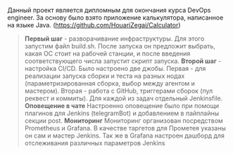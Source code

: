 Данный проект является дипломным для окончания курса DevOps engineer.
За основу было взято приложение калькулятора, написанное на языке Java. (https://github.com/HouariZegai/Calculator)
>    **Первый шаг** - разворачивание инфраструктуры. Для этого запустим файл build.sh. После запуска он предложит выбрать,
какая ОС стоит на рабочей станции, и после введения соответствующего числа запустит скрипт запуска.
>    **Второй шаг** - настройка CI/CD. 
Было настроено две джобы. Первая - для реализации запуска сборки и теста на разных нодах (параметризированная сборка, выбор между агентом и мастером).
Вторая - работа с GitHub, триггерами сборок (пул реквест и коммиты). Для каждой из задач отдельный Jenkinsfile.
>    **Оповещение в чате**
Настроенно оповещение было при помощи плагинов для Jenkins (telegramBot) и добавлением в пайплайны секции post.
>    **Мониторинг**
Мониторинг организован посредством Prometheus и Grafana. В качестве таргетов для Прометея указаны он сам и мастер Jenkins.
Так же в Grafana настроен дашборд для отслеживания различных параметров Jenkins